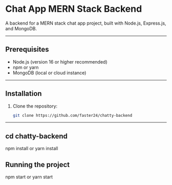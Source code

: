 # Chat App MERN Stack Backend

A backend for a MERN stack chat app project, built with Node.js, Express.js, and MongoDB.

---

## Prerequisites

- Node.js (version 16 or higher recommended)
- npm or yarn
- MongoDB (local or cloud instance)

---

## Installation

1. Clone the repository:

   ```bash
   git clone https://github.com/faster24/chatty-backend

---
cd chatty-backend
---
npm install
or
yarn install

## Running the project

npm start
or 
yarn start
